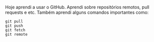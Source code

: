 Hoje aprendi a usar o GitHub.
Aprendi sobre repositórios remotos, pull requests e etc.
Também aprendi alguns comandos importantes como:
```git clone
git pull 
git push
git fetch
git remote
